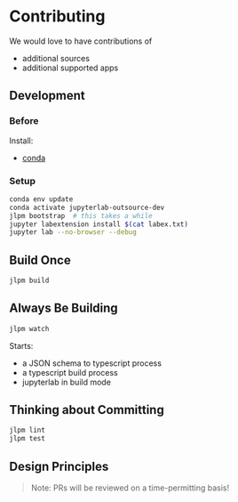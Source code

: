 # Contributing

We would love to have contributions of

- additional sources
- additional supported apps

## Development

### Before

Install:

- [conda](https://conda.io/docs/user-guide/install/download.html)

### Setup

```bash
conda env update
conda activate jupyterlab-outsource-dev
jlpm bootstrap  # this takes a while
jupyter labextension install $(cat labex.txt)
jupyter lab --no-browser --debug
```

## Build Once

```bash
jlpm build
```

## Always Be Building

```bash
jlpm watch
```

Starts:

- a JSON schema to typescript process
- a typescript build process
- jupyterlab in build mode

## Thinking about Committing

```bash
jlpm lint
jlpm test
```

## Design Principles

> Note: PRs will be reviewed on a time-permitting basis!
